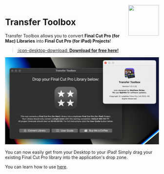 <img class="rightLogo" src="https://transfertoolbox.io/static/logo.png" align="right" style="width: 100px !important; height: 100px !important;" />

# Transfer Toolbox

Transfer Toolbox allows you to convert **Final Cut Pro (for Mac) Libraries** into **Final Cut Pro (for iPad) Projects**!

> [:icon-desktop-download: **Download for free here!**](/download/)

![](static/transfer-toolbox-about.png)

You can now easily get from your Desktop to your iPad! Simply drag your existing Final Cut Pro library into the application's drop zone.

You can learn how to use [here](/how-to-use/).